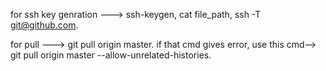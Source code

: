for ssh key genration --->
ssh-keygen,
cat file_path,
ssh -T git@github.com.

for pull --->
git pull origin master.
if that cmd gives error, use this cmd--> git pull origin master --allow-unrelated-histories.
